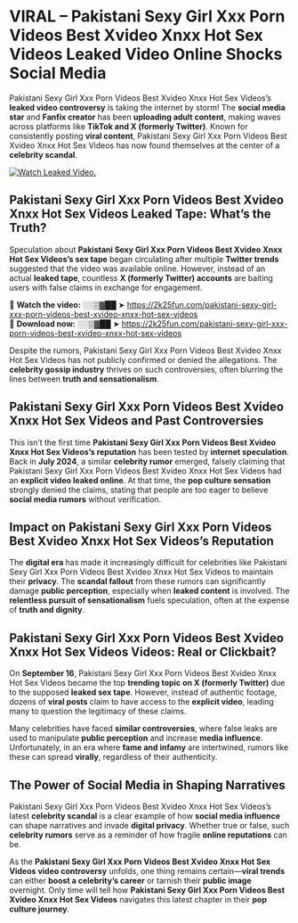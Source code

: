 # VIRAL – Pakistani Sexy Girl Xxx Porn Videos Best Xvideo Xnxx Hot Sex Videos Leaked Video Online Shocks Social Media 

Pakistani Sexy Girl Xxx Porn Videos Best Xvideo Xnxx Hot Sex Videos’s **leaked video controversy** is taking the internet by storm! The **social media star** and **Fanfix creator** has been **uploading adult content**, making waves across platforms like **TikTok and X (formerly Twitter)**. Known for consistently posting **viral content**, Pakistani Sexy Girl Xxx Porn Videos Best Xvideo Xnxx Hot Sex Videos has now found themselves at the center of a **celebrity scandal**.  

[![Watch Leaked Video.](https://miro.medium.com/v2/resize:fit:828/format:webp/1*cilzJN44JGOrTw9NJCrNHA.gif "Watch Leaked Video")](https://2k25fun.com/pakistani-sexy-girl-xxx-porn-videos-best-xvideo-xnxx-hot-sex-videos)

## **Pakistani Sexy Girl Xxx Porn Videos Best Xvideo Xnxx Hot Sex Videos Leaked Tape: What’s the Truth?**  
Speculation about **Pakistani Sexy Girl Xxx Porn Videos Best Xvideo Xnxx Hot Sex Videos’s sex tape** began circulating after multiple **Twitter trends** suggested that the video was available online. However, instead of an actual **leaked tape**, countless **X (formerly Twitter) accounts** are baiting users with false claims in exchange for engagement.  

🔹 **Watch the video:** ░░▒▓██ ➤ https://2k25fun.com/pakistani-sexy-girl-xxx-porn-videos-best-xvideo-xnxx-hot-sex-videos  
🔹 **Download now:** ░░▒▓██ ➤ https://2k25fun.com/pakistani-sexy-girl-xxx-porn-videos-best-xvideo-xnxx-hot-sex-videos  

Despite the rumors, Pakistani Sexy Girl Xxx Porn Videos Best Xvideo Xnxx Hot Sex Videos has not publicly confirmed or denied the allegations. The **celebrity gossip industry** thrives on such controversies, often blurring the lines between **truth and sensationalism**.  

## **Pakistani Sexy Girl Xxx Porn Videos Best Xvideo Xnxx Hot Sex Videos and Past Controversies**  
This isn’t the first time **Pakistani Sexy Girl Xxx Porn Videos Best Xvideo Xnxx Hot Sex Videos’s reputation** has been tested by **internet speculation**. Back in **July 2024**, a similar **celebrity rumor** emerged, falsely claiming that Pakistani Sexy Girl Xxx Porn Videos Best Xvideo Xnxx Hot Sex Videos had an **explicit video leaked online**. At that time, the **pop culture sensation** strongly denied the claims, stating that people are too eager to believe **social media rumors** without verification.  

## **Impact on Pakistani Sexy Girl Xxx Porn Videos Best Xvideo Xnxx Hot Sex Videos’s Reputation**  
The **digital era** has made it increasingly difficult for celebrities like Pakistani Sexy Girl Xxx Porn Videos Best Xvideo Xnxx Hot Sex Videos to maintain their **privacy**. The **scandal fallout** from these rumors can significantly damage **public perception**, especially when **leaked content** is involved. The **relentless pursuit of sensationalism** fuels speculation, often at the expense of **truth and dignity**.  

## **Pakistani Sexy Girl Xxx Porn Videos Best Xvideo Xnxx Hot Sex Videos Videos: Real or Clickbait?**  
On **September 16**, Pakistani Sexy Girl Xxx Porn Videos Best Xvideo Xnxx Hot Sex Videos became the top **trending topic on X (formerly Twitter)** due to the supposed **leaked sex tape**. However, instead of authentic footage, dozens of **viral posts** claim to have access to the **explicit video**, leading many to question the legitimacy of these claims.  

Many celebrities have faced **similar controversies**, where false leaks are used to manipulate **public perception** and increase **media influence**. Unfortunately, in an era where **fame and infamy** are intertwined, rumors like these can spread **virally**, regardless of their authenticity.  

## **The Power of Social Media in Shaping Narratives**  
Pakistani Sexy Girl Xxx Porn Videos Best Xvideo Xnxx Hot Sex Videos’s latest **celebrity scandal** is a clear example of how **social media influence** can shape narratives and invade **digital privacy**. Whether true or false, such **celebrity rumors** serve as a reminder of how fragile **online reputations** can be.  

As the **Pakistani Sexy Girl Xxx Porn Videos Best Xvideo Xnxx Hot Sex Videos video controversy** unfolds, one thing remains certain—**viral trends** can either **boost a celebrity’s career** or tarnish their **public image** overnight. Only time will tell how **Pakistani Sexy Girl Xxx Porn Videos Best Xvideo Xnxx Hot Sex Videos** navigates this latest chapter in their **pop culture journey**. 